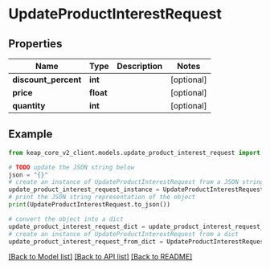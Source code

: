 # UpdateProductInterestRequest


## Properties

Name | Type | Description | Notes
------------ | ------------- | ------------- | -------------
**discount_percent** | **int** |  | [optional] 
**price** | **float** |  | [optional] 
**quantity** | **int** |  | [optional] 

## Example

```python
from keap_core_v2_client.models.update_product_interest_request import UpdateProductInterestRequest

# TODO update the JSON string below
json = "{}"
# create an instance of UpdateProductInterestRequest from a JSON string
update_product_interest_request_instance = UpdateProductInterestRequest.from_json(json)
# print the JSON string representation of the object
print(UpdateProductInterestRequest.to_json())

# convert the object into a dict
update_product_interest_request_dict = update_product_interest_request_instance.to_dict()
# create an instance of UpdateProductInterestRequest from a dict
update_product_interest_request_from_dict = UpdateProductInterestRequest.from_dict(update_product_interest_request_dict)
```
[[Back to Model list]](../README.md#documentation-for-models) [[Back to API list]](../README.md#documentation-for-api-endpoints) [[Back to README]](../README.md)


